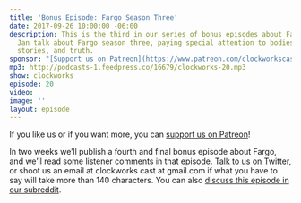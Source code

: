 ```yaml
---
title: 'Bonus Episode: Fargo Season Three'
date: 2017-09-26 10:00:00 -06:00
description: This is the third in our series of bonus episodes about Fargo! Paul and
  Jan talk about Fargo season three, paying special attention to bodies, coincidences,
  stories, and truth.
sponsor: "[Support us on Patreon](https://www.patreon.com/clockworkscast)"
mp3: http://podcasts-1.feedpress.co/16679/clockworks-20.mp3
show: clockworks
episode: 20
video: 
image: ''
layout: episode
---
```


If you like us or if you want more, you can [support us on Patreon](https://www.patreon.com/clockworkscast)!

In two weeks we’ll publish a fourth and final bonus episode about Fargo, and we’ll read some listener comments in that episode. [Talk to us on Twitter](http://www.twitter.com/clockworkscast), or shoot us an email at clockworks cast at gmail.com if what you have to say will take more than 140 characters. You can also [discuss this episode in our subreddit](https://www.reddit.com/r/Goodstuff_fm/).
